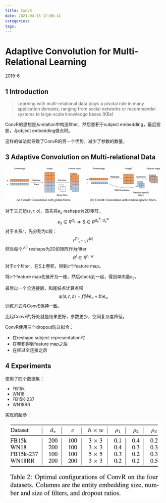 ```yaml
---
title: ConvR
date: 2021-04-15 17:08:14
categories:
tags:
---
```


# Adaptive Convolution for Multi-Relational Learning

2019-6

## 1 Introduction

> Learning with multi-relational data plays a pivotal role in many application domains, ranging from social networks or recommender systems to large-scale knowledge bases (KBs)

ConvR的思想是从relation中构造filter，然后卷积于subject embedding，最后投影，与object embedding做点积。

这样的做法就导致了ConvR的另一个优势，减少了参数的数量。

<!--more-->

## 3 Adaptive Convolution on Multi-relational Data

![](ConvR/image-20200330213550962.png)

对于三元组$(s, r, o)$，首先将$e_s$ reshape为2D矩阵，
$$
e_s\in R^{d_e}\Rightarrow S\in R^{d_e^h,\ d_e^w}
$$
对于关系$r$，先分割为$c$段：
$$
r^{(1)},\cdots,r^{(c)}
$$
然后每个$r^{(l)}$ reshape为2D的矩阵作为filter
$$
R^{l}\in R^{h,\ w}
$$
对于$c$个filter，在$S$上卷积，得到$c$个feature map。

将$c$个feature map先展开为一维，然后stack到一起，得到单向量$e_c$。

最后过一个全连接层，和尾结点计算点积
$$
\psi(s,r,o)=f(We_c+b)e_o
$$
训练方式与ConvE保持一致。

比起ConvE的好处就是结果更好，参数更少，空间复杂度降低。

ConvR使用三个dropout防过拟合：

- 在reshape subject representation时
- 在卷积得到feature map之后
- 在经过全连接之后

## 4 Experiments

使用了四个数据集：

- FB15k
- WN18
- FB15K-237
- WN18RR

实现的超参：

![](ConvR/image-20200330213445418.png)
